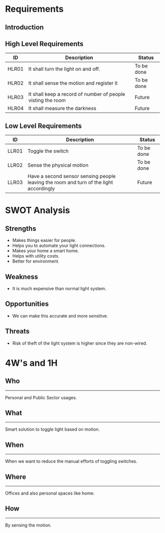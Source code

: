# Requirements <a name="requirements"></a>

## Introduction

  ## High Level Requirements
  |  ID|Description|Status|
  |---|---|---|
  | HLR01 | It shall turn the light on and off. | To be done |
  | HLR02 | It shall sense the motion and register it | To be done |
  | HLR03 | It shall keep a record of number of people visting the room  | Future | 
  | HLR04 |  It shall measure the darkness| Future |
  

  ## Low Level Requirements
  |  ID|Description|Status|
  |---|---|---|
  | LLR01 | Toggle the switch | To be done |
  | LLR02 | Sense the physical motion | To be done |
  | LLR03 | Have a second sensor sensing people leaving the room and turn of the light accordingly | Future|

   # SWOT Analysis <a name="swot"></a>
  
  ## Strengths
  
  * Makes things easier for people.
  * Helps you to automate your light connections.
  * Makes your home a smart home.
  * Helps with utility costs.
  * Better for environment.
  
  ## Weakness
  * It is much expensive than normal light system.
 
 ## Opportunities
 
* We can make this accurate and more sensitive.
 
 ## Threats 
 
* Risk of theft of the light system is higher since they are non-wired.
 
 # 4W's and 1H <a name="4w1h"></a>
  ## Who
  ---
  Personal and Public Sector usages.
  ## What
  ---
  Smart solution to toggle light based on motion.
  ## When
  ---
  When we want to reduce the manual efforts of toggling switches.
  ## Where
  ---
  Offices and also personal spaces like home.
  ## How
  ---
  By sensing the motion.
